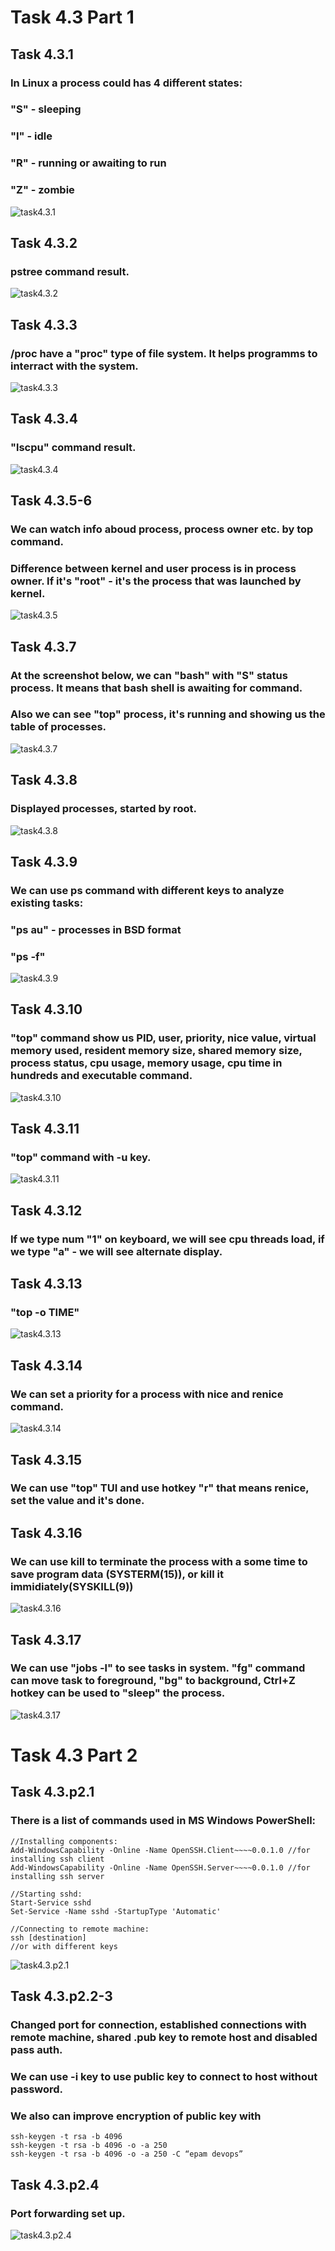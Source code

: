 # Task 4.3 Part 1

## Task 4.3.1
### In Linux a process could has 4 different states:
### "S" - sleeping
### "I" - idle
### "R" - running or awaiting to run
### "Z" - zombie
![task4.3.1](https://github.com/DragMix/DevOps_online_Kharkiv_2022Q1Q2/blob/main/m4/task4.3/result_images/task4.3.1.png)

## Task 4.3.2
### pstree command result.
![task4.3.2](https://github.com/DragMix/DevOps_online_Kharkiv_2022Q1Q2/blob/main/m4/task4.3/result_images/task4.3.2.png)

## Task 4.3.3
### /proc have a "proc" type of file system. It helps programms to interract with the system.
![task4.3.3](https://github.com/DragMix/DevOps_online_Kharkiv_2022Q1Q2/blob/main/m4/task4.3/result_images/task4.3.3.png)

## Task 4.3.4
### "lscpu" command result.
![task4.3.4](https://github.com/DragMix/DevOps_online_Kharkiv_2022Q1Q2/blob/main/m4/task4.3/result_images/task4.3.4.png)

## Task 4.3.5-6
### We can watch info aboud process, process owner etc. by top command.
### Difference between kernel and user process is in process owner. If it's "root" - it's the process that was launched by kernel.
![task4.3.5](https://github.com/DragMix/DevOps_online_Kharkiv_2022Q1Q2/blob/main/m4/task4.3/result_images/task4.3.5-6.png)

## Task 4.3.7
### At the screenshot below, we can "bash" with "S" status process. It means that bash shell is awaiting for command.
### Also we can see "top" process, it's running and showing us the table of processes.
![task4.3.7](https://github.com/DragMix/DevOps_online_Kharkiv_2022Q1Q2/blob/main/m4/task4.3/result_images/task4.3.7.png)

## Task 4.3.8
### Displayed processes, started by root.
![task4.3.8](https://github.com/DragMix/DevOps_online_Kharkiv_2022Q1Q2/blob/main/m4/task4.3/result_images/task4.3.8.png)

## Task 4.3.9
### We can use ps command with different keys to analyze existing tasks:
### "ps au" - processes in BSD format
### "ps -f"
![task4.3.9](https://github.com/DragMix/DevOps_online_Kharkiv_2022Q1Q2/blob/main/m4/task4.3/result_images/task4.3.9.png)

## Task 4.3.10
### "top" command show us PID, user, priority, nice value, virtual memory used, resident memory size, shared memory size, process status, cpu usage, memory usage, cpu time in hundreds and executable command.
![task4.3.10](https://github.com/DragMix/DevOps_online_Kharkiv_2022Q1Q2/blob/main/m4/task4.3/result_images/task4.3.10.png)

## Task 4.3.11
### "top" command with -u key.
![task4.3.11](https://github.com/DragMix/DevOps_online_Kharkiv_2022Q1Q2/blob/main/m4/task4.3/result_images/task4.3.11.png)

## Task 4.3.12
### If we type num "1" on keyboard, we will see cpu threads load, if we type "a" - we will see alternate display.

## Task 4.3.13
### "top -o TIME"
![task4.3.13](https://github.com/DragMix/DevOps_online_Kharkiv_2022Q1Q2/blob/main/m4/task4.3/result_images/task4.3.13.png)

## Task 4.3.14
### We can set a priority for a process with nice and renice command.
![task4.3.14](https://github.com/DragMix/DevOps_online_Kharkiv_2022Q1Q2/blob/main/m4/task4.3/result_images/task4.3.14.png)

## Task 4.3.15
### We can use "top" TUI and use hotkey "r" that means renice, set the value and it's done.

## Task 4.3.16 
### We can use kill to terminate the process with a some time to save program data (SYSTERM(15)), or kill it immidiately(SYSKILL(9))
![task4.3.16](https://github.com/DragMix/DevOps_online_Kharkiv_2022Q1Q2/blob/main/m4/task4.3/result_images/task4.3.16.png)

## Task 4.3.17
### We can use "jobs -l" to see tasks in system. "fg" command can move task to foreground, "bg" to background, Ctrl+Z hotkey can be used to "sleep" the process.
![task4.3.17](https://github.com/DragMix/DevOps_online_Kharkiv_2022Q1Q2/blob/main/m4/task4.3/result_images/task4.3.16.png)

# Task 4.3 Part 2

## Task 4.3.p2.1
### There is a list of commands used in MS Windows PowerShell:
```
//Installing components:
Add-WindowsCapability -Online -Name OpenSSH.Client~~~~0.0.1.0 //for installing ssh client
Add-WindowsCapability -Online -Name OpenSSH.Server~~~~0.0.1.0 //for installing ssh server

//Starting sshd:
Start-Service sshd
Set-Service -Name sshd -StartupType 'Automatic'

//Connecting to remote machine:
ssh [destination]
//or with different keys
```
![task4.3.p2.1](https://github.com/DragMix/DevOps_online_Kharkiv_2022Q1Q2/blob/main/m4/task4.3/result_images/task4.3.p2.1.png)

## Task 4.3.p2.2-3
### Changed port for connection, established connections with remote machine, shared .pub key to remote host and disabled pass auth.
### We can use -i key to use public key to connect to host without password.
### We also can improve encryption of public key with 
```
ssh-keygen -t rsa -b 4096
ssh-keygen -t rsa -b 4096 -o -a 250
ssh-keygen -t rsa -b 4096 -o -a 250 -C “epam devops”
```

## Task 4.3.p2.4
### Port forwarding set up.
![task4.3.p2.4](https://github.com/DragMix/DevOps_online_Kharkiv_2022Q1Q2/blob/main/m4/task4.3/result_images/task4.3.p2.4.png)




